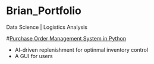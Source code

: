 # Brian_Portfolio
Data Science | Logistics Analysis 

#[Purchase Order Management System in Python](https://laoyuanx.github.io/portfolio/)
- AI-driven replenishment for optinmal inventory control
- A GUI for users
